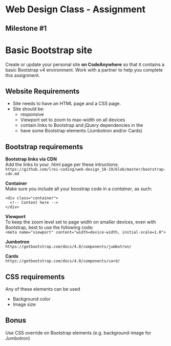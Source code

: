 # Web Design Class - Assignment

## Milestone #1

# Basic Bootstrap site

Create or update your personal site **on CodeAnywhere** so that it contains a basic Bootstrap v4 environment. Work with a partner to help you complete this assignment. 

## Website Requirements

- Site needs to have an HTML page and a CSS page.
- Site should be:
  - responsive
  - Viewport set to zoom to max-width on all devices
  - contain links to Bootstrap and jQuery dependencies in the <head> 
  - have some Bootstrap elements (Jumbotron and/or Cards)

## Bootstrap requirements
**Bootstrap links via CDN**  
Add the links to your .html page per these intructions:  
``` https://github.com/lrei-coding/web-design_18-19/blob/master/bootstrap-cdn.md ```

**Container**  
Make sure you include all your boostrap code in a *container*, as such:  
```
<div class="container">
  <!-- Content here -->
</div>
```

**Viewport**  
To keep the zoom level set to page width on smaller devices, even with Bootstrap, best to use the following code:  
```<meta name="viewport" content="width=device-width, initial-scale=1.0">```

**Jumbotron**  
```https://getbootstrap.com/docs/4.0/components/jumbotron/```

**Cards**  
```https://getbootstrap.com/docs/4.0/components/card/```

## CSS requirements
Any of these elements can be used
- Background color
- Image size

## Bonus
Use CSS override on Bootstrap elements (e.g. background-image for Jumbotron) 
